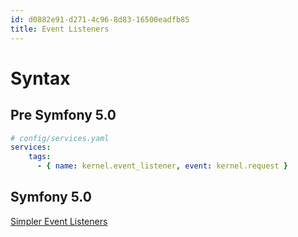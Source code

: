 ```yaml
---
id: d0882e91-d271-4c96-8d83-16500eadfb85
title: Event Listeners
---
```


# Syntax

## Pre Symfony 5.0

``` yaml
# config/services.yaml
services:
    tags:
      - { name: kernel.event_listener, event: kernel.request }
```

## Symfony 5.0

[Simpler Event Listeners](20201113180227-simpler_event_listeners)
